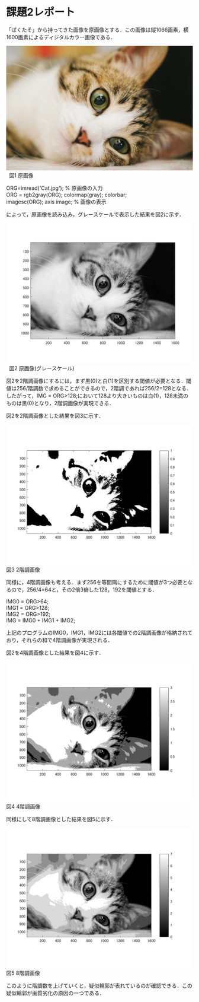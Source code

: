 # 課題2レポート

「ぱくたそ」から持ってきた画像を原画像とする．この画像は縦1066画素，横1600画素によるディジタルカラー画像である．

![原画像](https://github.com/Tomoya-A/MyFolder/blob/master/kadai2/Cat.jpg)  
図1 原画像

ORG=imread('Cat.jpg'); % 原画像の入力  
ORG = rgb2gray(ORG); colormap(gray); colorbar;  
imagesc(ORG); axis image; % 画像の表示  

によって，原画像を読み込み，グレースケールで表示した結果を図2に示す．

![原画像](https://github.com/Tomoya-A/MyFolder/blob/master/kadai2/kadai2_1.jpg)  
図2 原画像(グレースケール)

図2を2階調画像にするには，まず黒(0)と白(1)を区別する閾値が必要となる．閾値は256/階調数で求めることができるので，2階調であれば256/2=128となる．したがって，IMG = ORG>128;において128より大きいものは白(1)，128未満のものは黒(0)となり，2階調画像が実現できる．

図2を2階調画像とした結果を図3に示す．

![原画像](https://github.com/Tomoya-A/MyFolder/blob/master/kadai2/kadai2_2.jpg)  
図3 2階調画像

同様に，4階調画像も考える．まず256を等間隔にするために閾値が3つ必要となるので，256/4=64と，その2倍3倍した128，192を閾値とする．  

IMG0 = ORG>64;  
IMG1 = ORG>128;  
IMG2 = ORG>192;  
IMG = IMG0 + IMG1 + IMG2;  

上記のプログラムのIMG0，IMG1，IMG2には各閾値での2階調画像が格納されており，それらの和で4階調画像が実現される．

図2を4階調画像とした結果を図4に示す．

![原画像](https://github.com/Tomoya-A/MyFolder/blob/master/kadai2/kadai2_3.jpg)  
図4 4階調画像

同様にして8階調画像とした結果を図5に示す．

![原画像](https://github.com/Tomoya-A/MyFolder/blob/master/kadai2/kadai2_4.jpg)  
図5 8階調画像

このように階調数を上げていくと，疑似輪郭が表れているのが確認できる．この疑似輪郭が画質劣化の原因の一つである．
